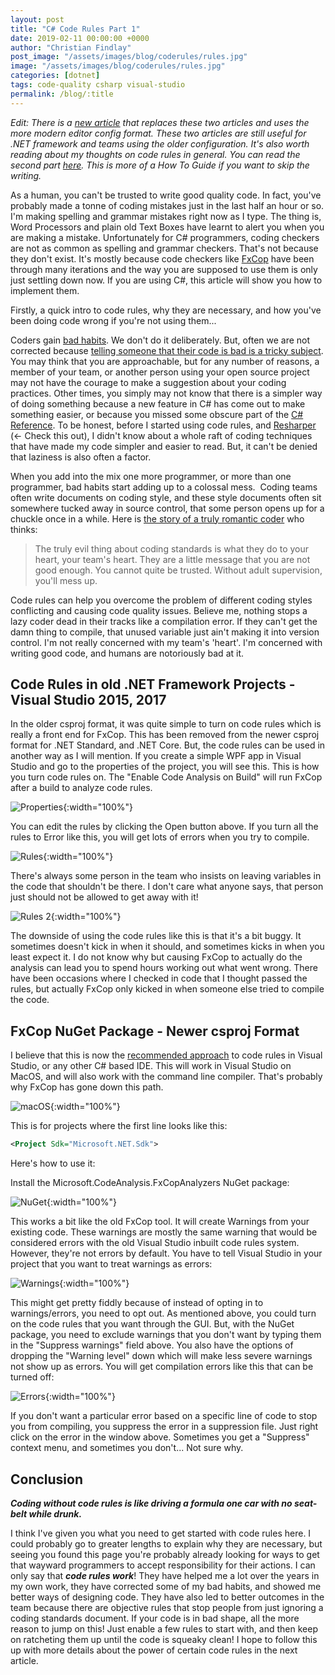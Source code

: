 ```yaml
---
layout: post
title: "C# Code Rules Part 1"
date: 2019-02-11 00:00:00 +0000
author: "Christian Findlay"
post_image: "/assets/images/blog/coderules/rules.jpg"
image: "/assets/images/blog/coderules/rules.jpg"
categories: [dotnet]
tags: code-quality csharp visual-studio
permalink: /blog/:title
---
```


*Edit: There is a [new article](/code-rules) that replaces these two articles and uses the more modern editor config format. These two articles are still useful for .NET framework and teams using the older configuration. It's also worth reading about my thoughts on code rules in general. You can read the second part [here](/c-code-rules-part-2-how-to-configure/). This is more of a How To Guide if you want to skip the writing.*

As a human, you can't be trusted to write good quality code. In fact, you've probably made a tonne of coding mistakes just in the last half an hour or so. I'm making spelling and grammar mistakes right now as I type. The thing is, Word Processors and plain old Text Boxes have learnt to alert you when you are making a mistake. Unfortunately for C# programmers, coding checkers are not as common as spelling and grammar checkers. That's not because they don't exist. It's mostly because code checkers like [FxCop](https://docs.microsoft.com/en-us/previous-versions/dotnet/netframework-3.0/bb429476(v=vs.80)) have been through many iterations and the way you are supposed to use them is only just settling down now. If you are using C#, this article will show you how to implement them.

Firstly, a quick intro to code rules, why they are necessary, and how you've been doing code wrong if you're not using them...

Coders gain [bad habits](https://www.quora.com/What-are-the-common-bad-practices-by-c-developers). We don't do it deliberately. But, often we are not corrected because [telling someone that their code is bad is a tricky subject](https://stackoverflow.com/questions/206286/how-do-you-tell-someone-theyre-writing-bad-code). You may think that you are approachable, but for any number of reasons, a member of your team, or another person using your open source project may not have the courage to make a suggestion about your coding practices. Other times, you simply may not know that there is a simpler way of doing something because a new feature in C# has come out to make something easier, or because you missed some obscure part of the [C# Reference](https://docs.microsoft.com/en-us/dotnet/csharp/language-reference/). To be honest, before I started using code rules, and [Resharper](https://www.jetbrains.com/resharper/) (<- Check this out), I didn't know about a whole raft of coding techniques that have made my code simpler and easier to read. But, it can't be denied that laziness is also often a factor.

When you add into the mix one more programmer, or more than one programmer, bad habits start adding up to a colossal mess.  Coding teams often write documents on coding style, and these style documents often sit somewhere tucked away in source control, that some person opens up for a chuckle once in a while. Here is [the story of a truly romantic coder](http://www.richardrodger.com/2012/11/03/why-i-have-given-up-on-coding-standards/#.XGEsmrhxWUk) who thinks:

> The truly evil thing about coding standards is what they do to your heart, your team's heart. They are a little message that you are not good enough. You cannot quite be trusted. Without adult supervision, you'll mess up.

Code rules can help you overcome the problem of different coding styles conflicting and causing code quality issues. Believe me, nothing stops a lazy coder dead in their tracks like a compilation error. If they can't get the damn thing to compile, that unused variable just ain't making it into version control. I'm not really concerned with my team's 'heart'. I'm concerned with writing good code, and humans are notoriously bad at it.
## Code Rules in old .NET Framework Projects - Visual Studio 2015, 2017
In the older csproj format, it was quite simple to turn on code rules which is really a front end for FxCop. This has been removed from the newer csproj format for .NET Standard, and .NET Core. But, the code rules can be used in another way as I will mention. If you create a simple WPF app in Visual Studio and go to the properties of the project, you will see this. This is how you turn code rules on. The "Enable Code Analysis on Build" will run FxCop after a build to analyze code rules.

![Properties](/assets/images/blog/coderules/properties.png){:width="100%"}

You can edit the rules by clicking the Open button above. If you turn all the rules to Error like this, you will get lots of errors when you try to compile.

![Rules](/assets/images/blog/coderules/rules.png){:width="100%"}

There's always some person in the team who insists on leaving variables in the code that shouldn't be there. I don't care what anyone says, that person just should not be allowed to get away with it!

![Rules 2](/assets/images/blog/coderules/rules2.png){:width="100%"}

The downside of using the code rules like this is that it's a bit buggy. It sometimes doesn't kick in when it should, and sometimes kicks in when you least expect it. I do not know why but causing FxCop to actually do the analysis can lead you to spend hours working out what went wrong. There have been occasions where I checked in code that I thought passed the rules, but actually FxCop only kicked in when someone else tried to compile the code.

## FxCop NuGet Package - Newer csproj Format
I believe that this is now the [recommended approach](https://docs.microsoft.com/en-us/visualstudio/code-quality/fxcop-analyzers-faq?view=vs-2017) to code rules in Visual Studio, or any other C# based IDE. This will work in Visual Studio on MacOS, and will also work with the command line compiler. That's probably why FxCop has gone down this path.

![macOS](/assets/images/blog/coderules/macos.png){:width="100%"}

This is for projects where the first line looks like this:

```xml
<Project Sdk="Microsoft.NET.Sdk">
```

Here's how to use it:

Install the Microsoft.CodeAnalysis.FxCopAnalyzers NuGet package:

![NuGet](/assets/images/blog/coderules/nuget.png){:width="100%"}

This works a bit like the old FxCop tool. It will create Warnings from your existing code. These warnings are mostly the same warning that would be considered errors with the old Visual Studio inbuilt code rules system. However, they're not errors by default. You have to tell Visual Studio in your project that you want to treat warnings as errors:

![Warnings](/assets/images/blog/coderules/warnings.png){:width="100%"}

This might get pretty fiddly because of instead of opting in to warnings/errors, you need to opt out. As mentioned above, you could turn on the code rules that you want through the GUI. But, with the NuGet package, you need to exclude warnings that you don't want by typing them in the "Suppress warnings" field above. You also have the options of dropping the "Warning level" down which will make less severe warnings not show up as errors. You will get compilation errors like this that can be turned off:

![Errors](/assets/images/blog/coderules/errors.png){:width="100%"}

If you don't want a particular error based on a specific line of code to stop you from compiling, you suppress the error in a suppression file. Just right click on the error in the window above. Sometimes you get a "Suppress" context menu, and sometimes you don't... Not sure why.

Conclusion
----------

***Coding without code rules is like driving a formula one car with no seat-belt while drunk.***

I think I've given you what you need to get started with code rules here. I could probably go to greater lengths to explain why they are necessary, but seeing you found this page you're probably already looking for ways to get that wayward programmers to accept responsibility for their actions. I can only say that ***code rules work***! They have helped me a lot over the years in my own work, they have corrected some of my bad habits, and showed me better ways of designing code. They have also led to better outcomes in the team because there are objective rules that stop people from just ignoring a coding standards document. If your code is in bad shape, all the more reason to jump on this! Just enable a few rules to start with, and then keep on ratcheting them up until the code is squeaky clean! I hope to follow this up with more details about the power of certain code rules in the next article.